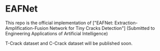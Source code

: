 # EAFNet
This repo is the official implementation of ["EAFNet:  Extraction-Amplification-Fusion Network for Tiny Cracks Detection"] (Submitted to Engineering Applications of Artificial Intelligence)

T-Crack dataset and C-Crack dataset will be published soon.
